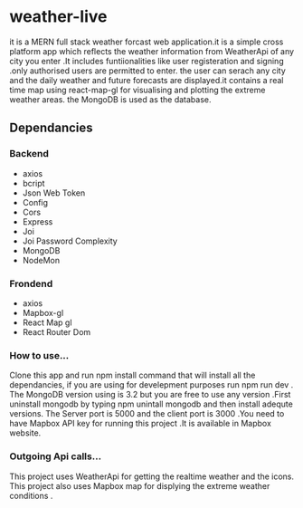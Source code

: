 # weather-live
 it is a MERN full stack weather forcast web application.it is a simple cross platform app which reflects the weather information from WeatherApi of any city you enter .It includes funtiionalities like user registeration and signing .only authorised users are permitted to enter.
 the user can serach any city and the daily weather and future forecasts are displayed.it contains a real time map using react-map-gl for visualising and plotting the extreme weather areas.
 the MongoDB is used as the database.
 
 ## Dependancies 
 
 ### Backend
<ul><li>axios </li>
<li>bcript </li>
<li>Json Web Token </li>
<li>Config </li>
<li>Cors </li>
<li>Express </li>
<li>Joi </li>
<li>Joi Password Complexity </li>
<li>MongoDB</li>
<li>NodeMon </li>
</ul>


### Frondend
<ul><li>axios </li>
<li>Mapbox-gl </li>
<li>React Map gl </li>
<li>React Router Dom </li>

</ul>

### How to use...

Clone this app and run npm install command that will install all the dependancies, if you are using for develepment purposes run   npm run dev .
The MongoDB version using is 3.2 but you are free to use any version .First uninstall mongodb by typing npm unintall mongodb and then install adequte versions.
The Server port is 5000 and the client port is 3000 .You need to have Mapbox API key for running this project .It is available in Mapbox website.


### Outgoing Api calls...

This project uses WeatherApi  for getting the realtime weather and the icons.
This project also uses Mapbox map for displying the extreme weather conditions .




